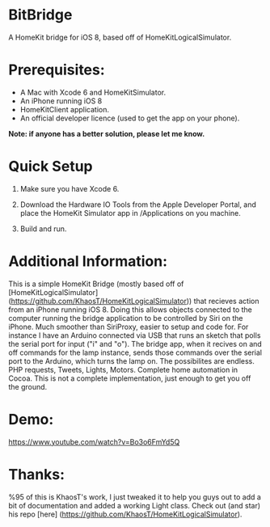 BitBridge
=========
A HomeKit bridge for iOS 8, based off of HomeKitLogicalSimulator.

Prerequisites:
=============
* A Mac with Xcode 6 and HomeKitSimulator.
* An iPhone running iOS 8
* HomeKitClient application.
* An official developer licence (used to get the app on your phone).

**Note: if anyone has a better solution, please let me know.** 


Quick Setup
==========
1. Make sure you have Xcode 6.

2. Download the Hardware IO Tools from the Apple Developer Portal, and place the HomeKit Simulator app in /Applications on you machine.

3. Build and run.

Additional Information:
======================
This is a simple HomeKit Bridge (mostly based off of [HomeKitLogicalSimulator]  (https://github.com/KhaosT/HomeKitLogicalSimulator)) that recieves action from an iPhone running iOS 8.
Doing this allows objects connected to the computer running the bridge application to be controlled by Siri on the iPhone. Much smoother than SiriProxy, easier to setup and code for.
For instance I have an Arduino connected via USB that runs an sketch that polls the serial port for input ("i" and "o"). The bridge app, when it recives on and off commands for the lamp instance, sends those commands over the serial port to the Arduino, which turns the lamp on.
The possibilites are endless. PHP requests, Tweets, Lights, Motors. Complete home automation in Cocoa. This is not a complete implementation, just enough to get you off the ground. 

Demo:
====
https://www.youtube.com/watch?v=Bo3o6FmYd5Q

Thanks:
=======
%95 of this is KhaosT's work, I just tweaked it to help you guys out to add a bit of documentation and added a working Light class. Check out (and star) his repo [here] (https://github.com/KhaosT/HomeKitLogicalSimulator).
